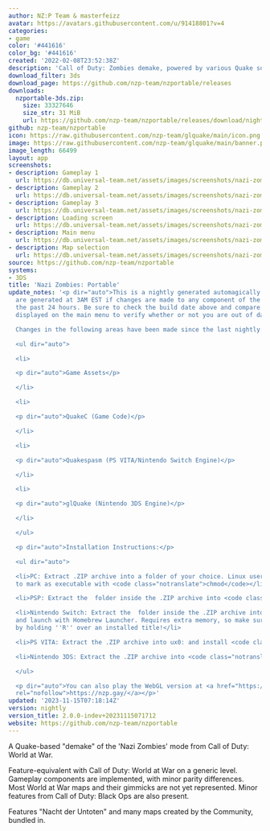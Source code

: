 ```yaml
---
author: NZ:P Team & masterfeizz
avatar: https://avatars.githubusercontent.com/u/91418801?v=4
categories:
- game
color: '#441616'
color_bg: '#441616'
created: '2022-02-08T23:52:38Z'
description: 'Call of Duty: Zombies demake, powered by various Quake sourceports.'
download_filter: 3ds
download_page: https://github.com/nzp-team/nzportable/releases
downloads:
  nzportable-3ds.zip:
    size: 33327646
    size_str: 31 MiB
    url: https://github.com/nzp-team/nzportable/releases/download/nightly/nzportable-3ds.zip
github: nzp-team/nzportable
icon: https://raw.githubusercontent.com/nzp-team/glquake/main/icon.png
image: https://raw.githubusercontent.com/nzp-team/glquake/main/banner.png
image_length: 66499
layout: app
screenshots:
- description: Gameplay 1
  url: https://db.universal-team.net/assets/images/screenshots/nazi-zombies-portable/gameplay-1.png
- description: Gameplay 2
  url: https://db.universal-team.net/assets/images/screenshots/nazi-zombies-portable/gameplay-2.png
- description: Gameplay 3
  url: https://db.universal-team.net/assets/images/screenshots/nazi-zombies-portable/gameplay-3.png
- description: Loading screen
  url: https://db.universal-team.net/assets/images/screenshots/nazi-zombies-portable/loading-screen.png
- description: Main menu
  url: https://db.universal-team.net/assets/images/screenshots/nazi-zombies-portable/main-menu.png
- description: Map selection
  url: https://db.universal-team.net/assets/images/screenshots/nazi-zombies-portable/map-selection.png
source: https://github.com/nzp-team/nzportable
systems:
- 3DS
title: 'Nazi Zombies: Portable'
update_notes: '<p dir="auto">This is a nightly generated automagically. Nightlies
  are generated at 3AM EST if changes are made to any component of the project in
  the past 24 hours. Be sure to check the build date above and compare it to the version
  displayed on the main menu to verify whether or not you are out of date.<br>

  Changes in the following areas have been made since the last nightly:</p>

  <ul dir="auto">

  <li>

  <p dir="auto">Game Assets</p>

  </li>

  <li>

  <p dir="auto">QuakeC (Game Code)</p>

  </li>

  <li>

  <p dir="auto">Quakespasm (PS VITA/Nintendo Switch Engine)</p>

  </li>

  <li>

  <p dir="auto">glQuake (Nintendo 3DS Engine)</p>

  </li>

  </ul>

  <p dir="auto">Installation Instructions:</p>

  <ul dir="auto">

  <li>PC: Extract .ZIP archive into a folder of your choice. Linux users may need
  to mark as executable with <code class="notranslate">chmod</code></li>

  <li>PSP: Extract the  folder inside the .ZIP archive into <code class="notranslate">PSP/GAME/</code>.</li>

  <li>Nintendo Switch: Extract the  folder inside the .ZIP archive into <code class="notranslate">/switch/</code>
  and launch with Homebrew Launcher. Requires extra memory, so make sure to open HBLauncher
  by holding ''R'' over an installed title!</li>

  <li>PS VITA: Extract the .ZIP archive into ux0: and install <code class="notranslate">nzp.vpk</code>.</li>

  <li>Nintendo 3DS: Extract the .ZIP archive into <code class="notranslate">/3ds/</code></li>

  </ul>

  <p dir="auto">You can also play the WebGL version at <a href="https://nzp.gay/"
  rel="nofollow">https://nzp.gay/</a></p>'
updated: '2023-11-15T07:18:14Z'
version: nightly
version_title: 2.0.0-indev+20231115071712
website: https://github.com/nzp-team/nzportable
---
```

A Quake-based "demake" of the 'Nazi Zombies' mode from Call of Duty: World at War.

Feature-equivalent with Call of Duty: World at War on a generic level. Gameplay components are implemented, with minor parity differences. Most World at War maps and their gimmicks are not yet represented. Minor features from Call of Duty: Black Ops are also present.

Features "Nacht der Untoten" and many maps created by the Community, bundled in.